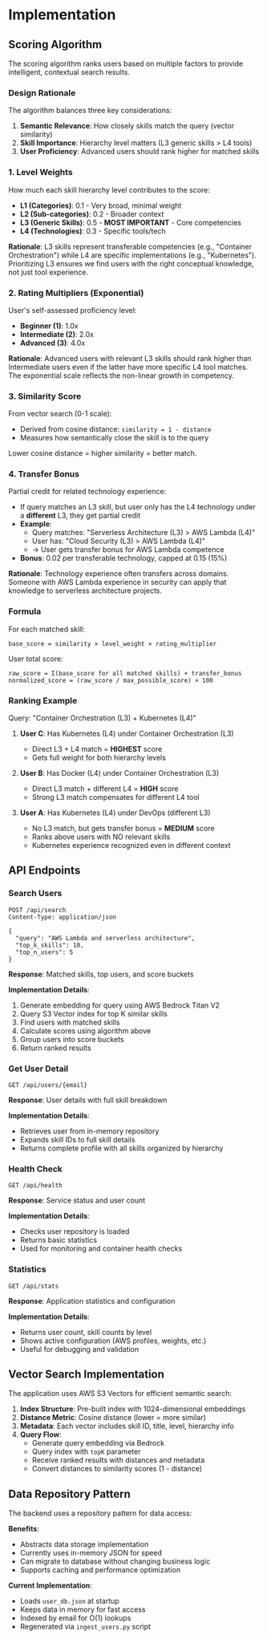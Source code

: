 # Implementation

## Scoring Algorithm

The scoring algorithm ranks users based on multiple factors to provide intelligent, contextual search results.

### Design Rationale

The algorithm balances three key considerations:
1. **Semantic Relevance**: How closely skills match the query (vector similarity)
2. **Skill Importance**: Hierarchy level matters (L3 generic skills > L4 tools)
3. **User Proficiency**: Advanced users should rank higher for matched skills

### 1. Level Weights

How much each skill hierarchy level contributes to the score:
- **L1 (Categories)**: 0.1 - Very broad, minimal weight
- **L2 (Sub-categories)**: 0.2 - Broader context
- **L3 (Generic Skills)**: 0.5 - **MOST IMPORTANT** - Core competencies
- **L4 (Technologies)**: 0.3 - Specific tools/tech

**Rationale**: L3 skills represent transferable competencies (e.g., "Container Orchestration") while L4 are specific implementations (e.g., "Kubernetes"). Prioritizing L3 ensures we find users with the right conceptual knowledge, not just tool experience.

### 2. Rating Multipliers (Exponential)

User's self-assessed proficiency level:
- **Beginner (1)**: 1.0x
- **Intermediate (2)**: 2.0x
- **Advanced (3)**: 4.0x

**Rationale**: Advanced users with relevant L3 skills should rank higher than Intermediate users even if the latter have more specific L4 tool matches. The exponential scale reflects the non-linear growth in competency.

### 3. Similarity Score

From vector search (0-1 scale):
- Derived from cosine distance: `similarity = 1 - distance`
- Measures how semantically close the skill is to the query

Lower cosine distance = higher similarity = better match.

### 4. Transfer Bonus

Partial credit for related technology experience:
- If query matches an L3 skill, but user only has the L4 technology under a **different** L3, they get partial credit
- **Example**: 
  - Query matches: "Serverless Architecture (L3) > AWS Lambda (L4)"
  - User has: "Cloud Security (L3) > AWS Lambda (L4)"
  - → User gets transfer bonus for AWS Lambda competence
- **Bonus**: 0.02 per transferable technology, capped at 0.15 (15%)

**Rationale**: Technology experience often transfers across domains. Someone with AWS Lambda experience in security can apply that knowledge to serverless architecture projects.

### Formula

For each matched skill:
```
base_score = similarity × level_weight × rating_multiplier
```

User total score:
```
raw_score = Σ(base_score for all matched skills) + transfer_bonus
normalized_score = (raw_score / max_possible_score) × 100
```

### Ranking Example

Query: "Container Orchestration (L3) + Kubernetes (L4)"

1. **User C**: Has Kubernetes (L4) under Container Orchestration (L3)
   - Direct L3 + L4 match = **HIGHEST** score
   - Gets full weight for both hierarchy levels

2. **User B**: Has Docker (L4) under Container Orchestration (L3)
   - Direct L3 match + different L4 = **HIGH** score
   - Strong L3 match compensates for different L4 tool

3. **User A**: Has Kubernetes (L4) under DevOps (different L3)
   - No L3 match, but gets transfer bonus = **MEDIUM** score
   - Ranks above users with NO relevant skills
   - Kubernetes experience recognized even in different context

## API Endpoints

### Search Users
```http
POST /api/search
Content-Type: application/json

{
  "query": "AWS Lambda and serverless architecture",
  "top_k_skills": 10,
  "top_n_users": 5
}
```

**Response**: Matched skills, top users, and score buckets

**Implementation Details**:
1. Generate embedding for query using AWS Bedrock Titan V2
2. Query S3 Vector index for top K similar skills
3. Find users with matched skills
4. Calculate scores using algorithm above
5. Group users into score buckets
6. Return ranked results

### Get User Detail
```http
GET /api/users/{email}
```

**Response**: User details with full skill breakdown

**Implementation Details**:
- Retrieves user from in-memory repository
- Expands skill IDs to full skill details
- Returns complete profile with all skills organized by hierarchy

### Health Check
```http
GET /api/health
```

**Response**: Service status and user count

**Implementation Details**:
- Checks user repository is loaded
- Returns basic statistics
- Used for monitoring and container health checks

### Statistics
```http
GET /api/stats
```

**Response**: Application statistics and configuration

**Implementation Details**:
- Returns user count, skill counts by level
- Shows active configuration (AWS profiles, weights, etc.)
- Useful for debugging and validation

## Vector Search Implementation

The application uses AWS S3 Vectors for efficient semantic search:

1. **Index Structure**: Pre-built index with 1024-dimensional embeddings
2. **Distance Metric**: Cosine distance (lower = more similar)
3. **Metadata**: Each vector includes skill ID, title, level, hierarchy info
4. **Query Flow**:
   - Generate query embedding via Bedrock
   - Query index with `topK` parameter
   - Receive ranked results with distances and metadata
   - Convert distances to similarity scores (1 - distance)

## Data Repository Pattern

The backend uses a repository pattern for data access:

**Benefits**:
- Abstracts data storage implementation
- Currently uses in-memory JSON for speed
- Can migrate to database without changing business logic
- Supports caching and performance optimization

**Current Implementation**:
- Loads `user_db.json` at startup
- Keeps data in memory for fast access
- Indexed by email for O(1) lookups
- Regenerated via `ingest_users.py` script
